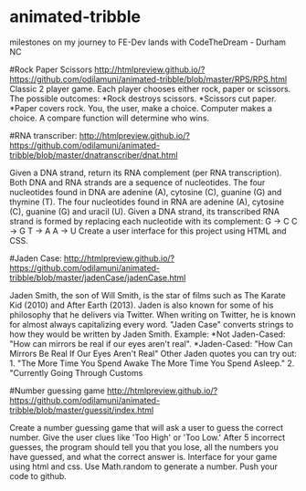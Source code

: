 # animated-tribble
milestones on my journey to FE-Dev lands with CodeTheDream - Durham NC

#Rock Paper Scissors
http://htmlpreview.github.io/?https://github.com/odilamuni/animated-tribble/blob/master/RPS/RPS.html
Classic 2 player game. Each player chooses either rock, paper or scissors. The possible outcomes:
*Rock destroys scissors. *Scissors cut paper. *Paper covers rock.
You, the user, make a choice. Computer makes a choice. A compare function will determine who wins.


#RNA transcriber:
http://htmlpreview.github.io/?https://github.com/odilamuni/animated-tribble/blob/master/dnatranscriber/dnat.html

Given a DNA strand, return its RNA complement (per RNA transcription).
Both DNA and RNA strands are a sequence of nucleotides.
The four nucleotides found in DNA are adenine (A), cytosine (C), guanine (G) and thymine (T).
The four nucleotides found in RNA are adenine (A), cytosine (C), guanine (G) and uracil (U).
Given a DNA strand, its transcribed RNA strand is formed by replacing each nucleotide with its complement:
G -> C
C -> G
T -> A
A -> U
Create a user interface for this project using HTML and CSS.  


#Jaden Case:
http://htmlpreview.github.io/?https://github.com/odilamuni/animated-tribble/blob/master/jadenCase/jadenCase.html

Jaden Smith, the son of Will Smith, is the star of films such as The Karate Kid (2010) and After Earth (2013). Jaden is also known for some of his philosophy that he delivers via Twitter. When writing on Twitter, he is known for almost always capitalizing every word.
"Jaden Case" converts strings to how they would be written by Jaden Smith. 
Example: *Not Jaden-Cased: "How can mirrors be real if our eyes aren't real". *Jaden-Cased: "How Can Mirrors Be Real If Our Eyes Aren't Real"
Other Jaden quotes you can try out: 1. "The More Time You Spend Awake The More Time You Spend Asleep." 2. "Currently Going Through Customs 

#Number guessing game
http://htmlpreview.github.io/?https://github.com/odilamuni/animated-tribble/blob/master/guessit/index.html

Create a number guessing game that will ask a user to guess the correct number.
Give the user clues like 'Too High' or 'Too Low.'
After 5 incorrect guesses, the program should tell you that you lose, all the numbers you have guessed, and what the correct answer is.
Interface for your game using html and css. Use Math.random to generate a number.
Push your code to github.​
